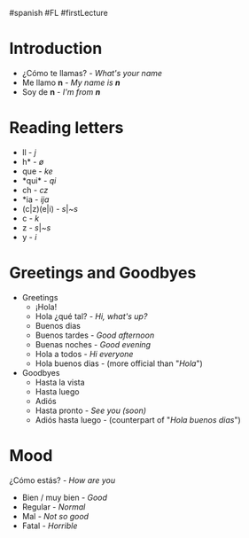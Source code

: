#spanish #FL #firstLecture 

# Introduction
- ¿Cómo te llamas? - *What's your name*
- Me llamo **n** - *My name is **n***
- Soy de **n** - *I'm from **n***

# Reading letters
- ll - *j*
- h\* - *ø* 
- que - *ke*
- \*qui\* - *qi*
- ch - *cz*
- \*ia - *ija*
- (c|z)(e|i) - *s*|*~s*
- c - *k*
- z - *s*|*~s*
- y - *i*

# Greetings and Goodbyes
- Greetings
	- ¡Hola!
	- Hola ¿qué tal? - *Hi, what's up?*
	- Buenos dias
	- Buenos tardes - *Good afternoon*
	- Buenas noches - *Good evening*
	- Hola a todos - *Hi everyone*
	- Hola buenos dias - (more official than "*Hola*")
- Goodbyes
	- Hasta la vista
	- Hasta luego
	- Adiós
	- Hasta pronto - *See you (soon)*
	- Adiós hasta luego - (counterpart of "*Hola buenos dias*")

# Mood
¿Cómo estás? - *How are you*
- Bien / muy bien - *Good*
- Regular - *Normal*
- Mal - *Not so good*
- Fatal - *Horrible*